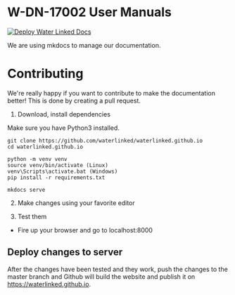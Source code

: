 # W-DN-17002 User Manuals

[![Deploy Water Linked Docs](https://github.com/waterlinked/waterlinked.github.io/actions/workflows/build.yml/badge.svg)](https://github.com/waterlinked/waterlinked.github.io/actions/workflows/build.yml)

We are using mkdocs to manage our documentation.

# Contributing

We're really happy if you want to contribute to make the documentation better!
This is done by creating a pull request.

1. Download, install dependencies

Make sure you have Python3 installed.

```
git clone https://github.com/waterlinked/waterlinked.github.io
cd waterlinked.github.io

python -m venv venv
source venv/bin/activate (Linux)
venv\Scripts\activate.bat (Windows)
pip install -r requirements.txt

mkdocs serve
```

2. Make changes using your favorite editor

3. Test them

* Fire up your browser and go to localhost:8000

## Deploy changes to server
After the changes have been tested and they work, push the changes to the master branch and Github will build the website and publish it on https://waterlinked.github.io.

